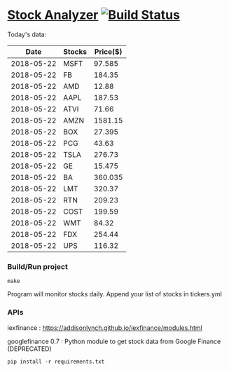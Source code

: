 # [Stock Analyzer](https://ogoyal.github.io/StockAnalyzer/) [![Build Status](https://travis-ci.org/ogoyal/StockAnalyzer.svg?branch=master)](https://travis-ci.org/ogoyal/StockAnalyzer)

Today's data:

| Date| Stocks| Price($) | 
| --- | --- | ---  | 
| 2018-05-22| MSFT| 97.585 | 
| 2018-05-22| FB| 184.35 | 
| 2018-05-22| AMD| 12.88 | 
| 2018-05-22| AAPL| 187.53 | 
| 2018-05-22| ATVI| 71.66 | 
| 2018-05-22| AMZN| 1581.15 | 
| 2018-05-22| BOX| 27.395 | 
| 2018-05-22| PCG| 43.63 | 
| 2018-05-22| TSLA| 276.73 | 
| 2018-05-22| GE| 15.475 | 
| 2018-05-22| BA| 360.035 | 
| 2018-05-22| LMT| 320.37 | 
| 2018-05-22| RTN| 209.23 | 
| 2018-05-22| COST| 199.59 | 
| 2018-05-22| WMT| 84.32 | 
| 2018-05-22| FDX| 254.44 | 
| 2018-05-22| UPS| 116.32 | 

### Build/Run project

```
make
```

Program will monitor stocks daily. Append your list of stocks in tickers.yml

### APIs
iexfinance : https://addisonlynch.github.io/iexfinance/modules.html

googlefinance 0.7 : Python module to get stock data from Google Finance (DEPRECATED)

```
pip install -r requirements.txt
```
